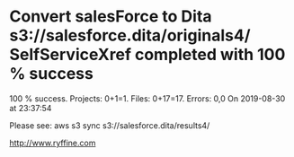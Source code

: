 # Convert salesForce to Dita s3://salesforce.dita/originals4/ SelfServiceXref completed with 100 % success

100 % success. Projects: 0+1=1.  Files: 0+17=17. Errors: 0,0  On 2019-08-30 at 23:37:54



Please see: aws s3 sync s3://salesforce.dita/results4/

http://www.ryffine.com
